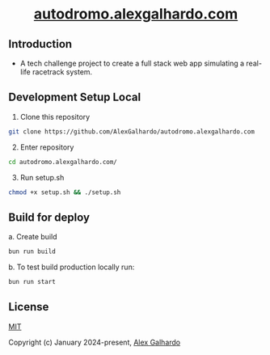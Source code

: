 <div align="center">
 <h1 align="center"><a href="https://autodromo.alexgalhardo.com/" target="_blank">autodromo.alexgalhardo.com</a></h1>
</div>

## Introduction

* A tech challenge project to create a full stack web app simulating a real-life racetrack system.


## Development Setup Local

1. Clone this repository
```bash
git clone https://github.com/AlexGalhardo/autodromo.alexgalhardo.com
```

2. Enter repository
```bash
cd autodromo.alexgalhardo.com/
```

3. Run setup.sh
```bash
chmod +x setup.sh && ./setup.sh
```

## Build for deploy
a. Create build
```bash
bun run build
```

b. To test build production locally run:

```bash
bun run start
```

## License

[MIT](http://opensource.org/licenses/MIT)

Copyright (c) January 2024-present, [Alex Galhardo](https://github.com/AlexGalhardo)
